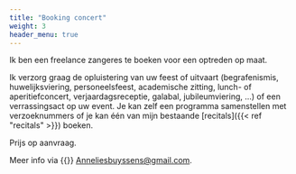 ```yaml
---
title: "Booking concert"
weight: 3
header_menu: true
---
```


Ik ben een freelance zangeres te boeken voor een optreden op maat.

Ik verzorg graag de
opluistering van uw feest of uitvaart (begrafenismis, huwelijksviering, personeelsfeest,
academische zitting, lunch- of aperitiefconcert, verjaardagsreceptie, galabal, jubileumviering,
...) of een verrassingsact op uw event. Je kan zelf een programma samenstellen met
verzoeknummers of je kan één van mijn bestaande [recitals]({{< ref "recitals" >}}) boeken.

Prijs op aanvraag.

Meer info via {{<icon class="fa fa-envelope">}}&nbsp;[Anneliesbuyssens@gmail.com](mailto:Anneliesbuyssens@gmail.com).